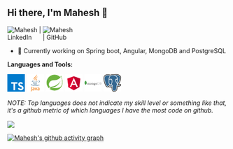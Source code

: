 ## Hi there, I'm Mahesh 👋

<a href="https://www.linkedin.com/in/mahesh-bansode-106781164/">
  <img align="left" alt="Mahesh | LinkedIn" width="81px" src="https://img.shields.io/badge/LinkedIn-0077B5?style=for-the-badge&logo=linkedin&logoColor=white" />
</a>
<a href="https://github.com/MaheshB77">
  <img align="left" alt="Mahesh | GitHub" width="75px" src="https://img.shields.io/badge/GitHub-100000?style=for-the-badge&logo=github&logoColor=white" />
</a>
<br />
<br />

-   💬 Currently working on Spring boot, Angular, MongoDB and PostgreSQL

**Languages and Tools:**

<code><img height="40" src="https://raw.githubusercontent.com/github/explore/80688e429a7d4ef2fca1e82350fe8e3517d3494d/topics/typescript/typescript.png"></code>
<code><img height="40" src="https://raw.githubusercontent.com/github/explore/80688e429a7d4ef2fca1e82350fe8e3517d3494d/topics/java/java.png"></code>
<code><img height="40" src="https://raw.githubusercontent.com/github/explore/80688e429a7d4ef2fca1e82350fe8e3517d3494d/topics/spring-boot/spring-boot.png"></code>
<code><img height="40" src="https://raw.githubusercontent.com/github/explore/80688e429a7d4ef2fca1e82350fe8e3517d3494d/topics/angular/angular.png"></code>
<code><img height="40" src="https://raw.githubusercontent.com/github/explore/80688e429a7d4ef2fca1e82350fe8e3517d3494d/topics/mongodb/mongodb.png"></code>
<code><img height="40" src="https://raw.githubusercontent.com/github/explore/80688e429a7d4ef2fca1e82350fe8e3517d3494d/topics/postgresql/postgresql.png"></code>

_NOTE: Top languages does not indicate my skill level or something like that, it's a github metric of which languages I have the most code on github._

<a href="https://github.com/MaheshB77/MaheshB77">
  <img align="center" src="https://github-readme-stats.vercel.app/api/top-langs/?username=MaheshB77&langs_count=8&theme=dracula" />
</a>
<br/>

<!-- <a href="https://github.com/MaheshB77/MaheshB77">
  <img align="center" src="https://github-readme-stats.vercel.app/api?username=MaheshB77&show_icons=true&theme=dracula&line_height=27" alt="MaheshB77" />
</a> -->

[![Mahesh's github activity graph](https://github-readme-activity-graph.cyclic.app/graph?username=MaheshB77&theme=github-compact)](https://github.com/MaheshB77/github-readme-activity-graph)
